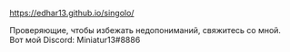 https://edhar13.github.io/singolo/

Проверяющие, чтобы избежать недопониманий, свяжитесь со мной. Вот мой Discord: Miniatur13#8886